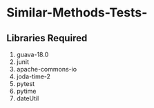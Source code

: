 # Similar-Methods-Tests-

<h2> Libraries Required </h2>
 <ol>
  <li> guava-18.0 </li>
  <li> junit </li>
  <li> apache-commons-io </li>
  <li> joda-time-2 </li>
  <li> pytest </li>
  <li> pytime </li>
  <li> dateUtil </li>
